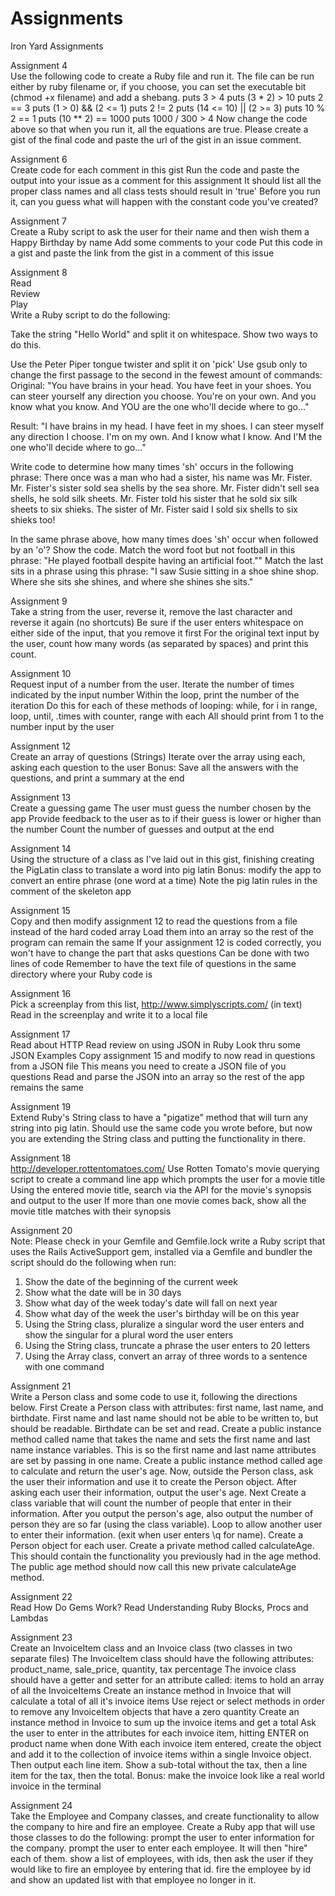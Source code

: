 # Assignments
Iron Yard Assignments


Assignment 4 <br>
Use the following code to create a Ruby file and run it. The file can be run either by ruby filename or, if you choose, you can set the executable bit (chmod +x filename) and add a shebang.
puts 3 > 4 puts (3 * 2) > 10 puts 2 == 3 puts (1 > 0) && (2 <= 1) puts 2 != 2 puts (14 <= 10) || (2 >= 3) puts 10 % 2 == 1 puts (10 ** 2) == 1000 puts 1000 / 300 > 4
Now change the code above so that when you run it, all the equations are true.
Please create a gist of the final code and paste the url of the gist in an issue comment.

Assignment 6<br>
Create code for each comment in this gist
Run the code and paste the output into your issue as a comment for this assignment
It should list all the proper class names and all class tests should result in 'true'
Before you run it, can you guess what will happen with the constant code you've created?


Assignment 7<br>
Create a Ruby script to ask the user for their name and then wish them a Happy Birthday by name
Add some comments to your code
Put this code in a gist and paste the link from the gist in a comment of this issue

Assignment 8<br>
Read<br>
Review<br>
Play<br>
Write a Ruby script to do the following:<br>

Take the string "Hello World" and split it on whitespace. Show two ways to do this.

Use the Peter Piper tongue twister and split it on 'pick'
Use gsub only to change the first passage to the second in the fewest amount of commands:
Original: "You have brains in your head. You have feet in your shoes. You can steer yourself any direction you choose. You're on your own. And you know what you know. And YOU are the one who'll decide where to go..."

Result: "I have brains in my head. I have feet in my shoes. I can steer myself any direction I choose. I'm on my own. And I know what I know. And I'M the one who'll decide where to go..."

Write code to determine how many times 'sh' occurs in the following phrase:
There once was a man who had a sister, his name was Mr. Fister. Mr. Fister's sister sold sea shells by the sea shore. Mr. Fister didn't sell sea shells, he sold silk sheets. Mr. Fister told his sister that he sold six silk sheets to six shieks. The sister of Mr. Fister said I sold six shells to six shieks too!

In the same phrase above, how many times does 'sh' occur when followed by an 'o'? Show the code.
Match the word foot but not football in this phrase: "He played football despite having an artificial foot.""
Match the last sits in a phrase using this phrase: "I saw Susie sitting in a shoe shine shop. Where she sits she shines, and where she shines she sits."

Assignment 9<br>
Take a string from the user, reverse it, remove the last character and reverse it again (no shortcuts)
Be sure if the user enters whitespace on either side of the input, that you remove it first
For the original text input by the user, count how many words (as separated by spaces) and print this count.

Assignment 10<br>
Request input of a number from the user.
Iterate the number of times indicated by the input number
Within the loop, print the number of the iteration
Do this for each of these methods of looping: while, for i in range, loop, until, .times with counter, range with each
All should print from 1 to the number input by the user


Assignment 12<br>
Create an array of questions (Strings)
Iterate over the array using each, asking each question to the user
Bonus: Save all the answers with the questions, and print a summary at the end

Assignment 13<br>
Create a guessing game
The user must guess the number chosen by the app
Provide feedback to the user as to if their guess is lower or higher than the number
Count the number of guesses and output at the end

Assignment 14<br>
Using the structure of a class as I've laid out in this gist, finishing creating the PigLatin class to translate a word into pig latin
Bonus: modify the app to convert an entire phrase (one word at a time)
Note the pig latin rules in the comment of the skeleton app

Assignment 15<br>
Copy and then modify assignment 12 to read the questions from a file instead of the hard coded array
Load them into an array so the rest of the program can remain the same
If your assignment 12 is coded correctly, you won't have to change the part that asks questions
Can be done with two lines of code
Remember to have the text file of questions in the same directory where your Ruby code is

Assignment 16<br>
Pick a screenplay from this list, http://www.simplyscripts.com/ (in text)
Read in the screenplay and write it to a local file

Assignment 17<br>
Read about HTTP
Read review on using JSON in Ruby
Look thru some JSON Examples
Copy assignment 15 and modify to now read in questions from a JSON file
This means you need to create a JSON file of you questions
Read and parse the JSON into an array so the rest of the app remains the same

Assignment 19<br>
Extend Ruby's String class to have a "pigatize" method that will turn any string into pig latin.
Should use the same code you wrote before, but now you are extending the String class and putting the functionality in there.

Assignment 18<br>
http://developer.rottentomatoes.com/
Use Rotten Tomato's movie querying script to create a command line app which prompts the user for a movie title
Using the entered movie title, search via the API for the movie's synopsis and output to the user
If more than one movie comes back, show all the movie title matches with their synopsis

Assignment 20<br>
Note: Please check in your Gemfile and Gemfile.lock
write a Ruby script that uses the Rails ActiveSupport gem, installed via a Gemfile and bundler
the script should do the following when run:
1) Show the date of the beginning of the current week
2) Show what the date will be in 30 days
3) Show what day of the week today's date will fall on next year
4) Show what day of the week the user's birthday will be on this year
5) Using the String class, pluralize a singular word the user enters and show the singular for a plural word the user enters
6) Using the String class, truncate a phrase the user enters to 20 letters
7) Using the Array class, convert an array of three words to a sentence with one command

Assignment 21<br>
Write a Person class and some code to use it, following the directions below.
First
Create a Person class with attributes: first name, last name, and birthdate.
First name and last name should not be able to be written to, but should be readable.
Birthdate can be set and read.
Create a public instance method called name that takes the name and sets the first name and last name instance variables. This is so the first name and last name attributes are set by passing in one name.
Create a public instance method called age to calculate and return the user's age.
Now, outside the Person class, ask the user their information and use it to create the Person object.
After asking each user their information, output the user's age.
Next
Create a class variable that will count the number of people that enter in their information. After you output the person's age, also output the number of person they are so far (using the class variable).
Loop to allow another user to enter their information. (exit when user enters \q for name). Create a Person object for each user.
Create a private method called calculateAge. This should contain the functionality you previously had in the age method. The public age method should now call this new private calculateAge method.

Assignment 22<br>
Read How Do Gems Work?
Read Understanding Ruby Blocks, Procs and Lambdas

Assignment 23<br>
Create an InvoiceItem class and an Invoice class (two classes in two separate files)
The InvoiceItem class should have the following attributes: product_name, sale_price, quantity, tax percentage
The invoice class should have a getter and setter for an attribute called: items to hold an array of all the InvoiceItems
Create an instance method in Invoice that will calculate a total of all it's invoice items
Use reject or select methods in order to remove any InvoiceItem objects that have a zero quantity
Create an instance method in Invoice to sum up the invoice items and get a total
Ask the user to enter in the attributes for each invoice item, hitting ENTER on product name when done
With each invoice item entered, create the object and add it to the collection of invoice items within a single Invoice object.
Then output each line item.
Show a sub-total without the tax, then a line item for the tax, then the total.
Bonus: make the invoice look like a real world invoice in the terminal

Assignment 24<br>
Take the Employee and Company classes, and create functionality to allow the company to hire and fire an employee.
Create a Ruby app that will use those classes to do the following:
prompt the user to enter information for the company.
prompt the user to enter each employee. It will then "hire" each of them.
show a list of employees, with ids, then ask the user if they would like to fire an employee by entering that id.
fire the employee by id and show an updated list with that employee no longer in it.